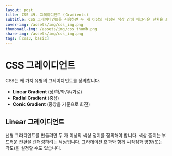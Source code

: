 ```yaml
---
layout: post
title: CSS 49. 그레이디언트 (Gradients)
subtitle: CSS 그레이디언트를 사용하면 두 개 이상의 지정된 색상 간에 매끄러운 전환을 표시할 수 있습니다.
cover-img: /assets/img/css_img.png
thumbnail-img: /assets/img/css_thumb.png
share-img: /assets/img/css_img.png
tags: [css3, basic]
---
```


# CSS 그레이디언트

CSS는 세 가지 유형의 그레이디언트를 정의합니다.

+ **Linear Gradient** (상/하/좌/우/가로)
+ **Radial Gradient** (중심)
+ **Conic Gradient** (중앙을 기준으로 회전)

## Linear 그레이디언트

선형 그라디언트를 만들려면 두 개 이상의 색상 정지를 정의해야 합니다. 색상 중지는 부드러운 전환을 렌더링하려는 색상입니다. 그라데이션 효과와 함께 시작점과 방향(또는 각도)을 설정할 수도 있습니다.
